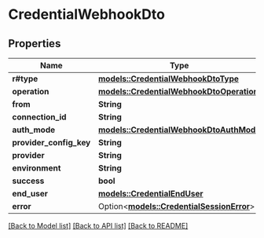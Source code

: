 # CredentialWebhookDto

## Properties

Name | Type | Description | Notes
------------ | ------------- | ------------- | -------------
**r#type** | [**models::CredentialWebhookDtoType**](CredentialWebhookDtoType.md) |  | 
**operation** | [**models::CredentialWebhookDtoOperation**](CredentialWebhookDtoOperation.md) |  | 
**from** | **String** |  | 
**connection_id** | **String** |  | 
**auth_mode** | [**models::CredentialWebhookDtoAuthMode**](CredentialWebhookDtoAuthMode.md) |  | 
**provider_config_key** | **String** |  | 
**provider** | **String** |  | 
**environment** | **String** |  | 
**success** | **bool** |  | 
**end_user** | [**models::CredentialEndUser**](CredentialEndUser.md) |  | 
**error** | Option<[**models::CredentialSessionError**](CredentialSessionError.md)> |  | [optional]

[[Back to Model list]](../README.md#documentation-for-models) [[Back to API list]](../README.md#documentation-for-api-endpoints) [[Back to README]](../README.md)


